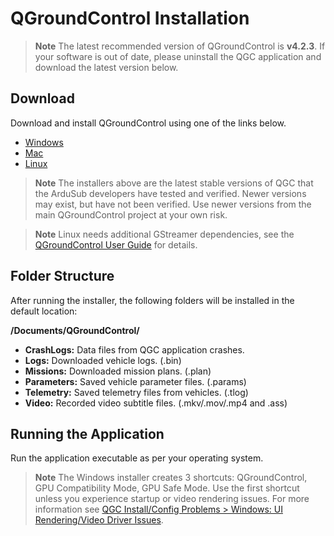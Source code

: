 # QGroundControl Installation

>**Note** The latest recommended version of QGroundControl is **v4.2.3**. If your software is out of date, please uninstall the QGC application and download the latest version below.

## Download

Download and install QGroundControl using one of the links below.

- [Windows](https://s3.amazonaws.com/downloads.bluerobotics.com/QGC/latest/QGroundControl-installer.exe)
- [Mac](https://s3.amazonaws.com/downloads.bluerobotics.com/QGC/latest/QGroundControl.dmg)
- [Linux](https://s3.amazonaws.com/downloads.bluerobotics.com/QGC/latest/QGroundControl.AppImage)

>**Note** The installers above are the latest stable versions of QGC that the ArduSub developers have tested and verified. Newer versions may exist, but have not been verified. Use newer versions from the main QGroundControl project at your own risk.

>**Note** Linux needs additional GStreamer dependencies, see the [QGroundControl User Guide](https://docs.qgroundcontrol.com/en/getting_started/download_and_install.html#ubuntu) for details.

## Folder Structure

After running the installer, the following folders will be installed in the default location:

**/Documents/QGroundControl/**
* **CrashLogs:** Data files from QGC application crashes.
* **Logs:** Downloaded vehicle logs. (.bin)
* **Missions:** Downloaded mission plans. (.plan)
* **Parameters:** Saved vehicle parameter files. (.params)
* **Telemetry:** Saved telemetry files from vehicles. (.tlog)
* **Video:** Recorded video subtitle files. (.mkv/.mov/.mp4 and .ass)

## Running the Application

Run the application executable as per your operating system.

>**Note** The Windows installer creates 3 shortcuts: QGroundControl, GPU Compatibility Mode, GPU Safe Mode. Use the first shortcut unless you experience startup or video rendering issues. For more information see [QGC Install/Config Problems > Windows: UI Rendering/Video Driver Issues](https://docs.qgroundcontrol.com/en/Support/troubleshooting_qgc.html#opengl_troubleshooting).
